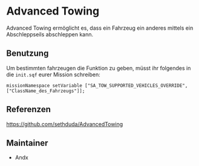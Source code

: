 # Advanced Towing

Advanced Towing ermöglicht es, dass ein Fahrzeug ein anderes mittels ein Abschleppseils abschleppen kann.
## Benutzung

Um bestimmten fahrzeugen die Funktion zu geben, müsst ihr folgendes in die `init.sqf` eurer Mission schreiben:

`missionNamespace setVariable ["SA_TOW_SUPPORTED_VEHICLES_OVERRIDE", ["ClassName_des_Fahrzeugs"]];`

## Referenzen

<https://github.com/sethduda/AdvancedTowing>

## Maintainer

- Andx
